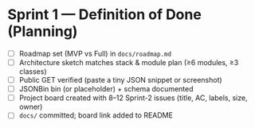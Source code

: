 # Sprint 1 — Definition of Done (Planning) 
- [ ] Roadmap set (MVP vs Full) in `docs/roadmap.md` 
- [ ] Architecture sketch matches stack & module plan (≥6 modules, ≥3 classes) 
- [ ] Public GET verified (paste a tiny JSON snippet or screenshot) 
- [ ] JSONBin bin (or placeholder) + schema documented
- [ ] Project board created with 8–12 Sprint-2 issues (title, AC, labels, size, owner) 
- [ ] `docs/` committed; board link added to README 
